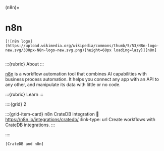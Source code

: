 (n8n)=
# n8n

```{div} .float-right .text-right
[![n8n logo](https://upload.wikimedia.org/wikipedia/commons/thumb/5/53/N8n-logo-new.svg/330px-N8n-logo-new.svg.png){height=60px loading=lazy}][n8n]
```
```{div} .clearfix
```

:::{rubric} About
:::

[n8n] is a workflow automation tool that combines AI capabilities
with business process automation. It helps you connect any app with an API to
any other, and manipulate its data with little or no code.

:::{rubric} Learn
:::

::::{grid} 2

:::{grid-item-card} n8n CrateDB integration
:link: https://n8n.io/integrations/cratedb/
:link-type: url
Create workflows with CrateDB integrations.
:::

::::


```{seealso}
[CrateDB and n8n]
```

[CrateDB and n8n]: https://cratedb.com/integrations/cratedb-and-n8n
[n8n]: https://docs.n8n.io/
